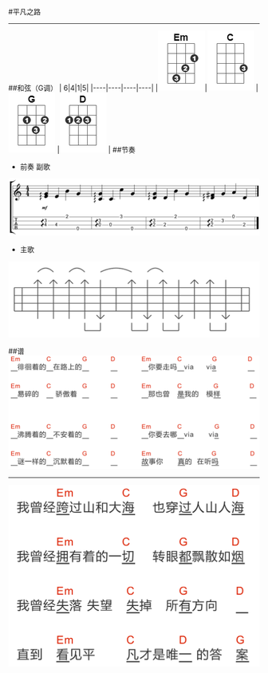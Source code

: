 
#平凡之路

***

##和弦（G调）
| 6|4|1|5|
|----|----|----|----|
|![1](https://raw.githubusercontent.com/zzc1231/ukulele/master/Em.png)|![2](https://raw.githubusercontent.com/zzc1231/ukulele/master/C.png) |![3](https://raw.githubusercontent.com/zzc1231/ukulele/master/G.png) |![4](https://raw.githubusercontent.com/zzc1231/ukulele/master/D.png) |
##节奏
+ 前奏  副歌

![5](前奏.png)

+ 主歌

 ![6](节奏.png)





 
##谱
![7](1.png)






***

![8](2.png)

 
 
 



 
 


